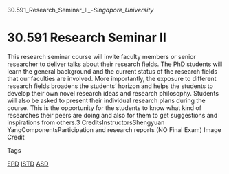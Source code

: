 30.591_Research_Seminar_II_-_Singapore_University_



30.591 Research Seminar II
==========================

This research seminar course will invite faculty members or senior researcher to deliver talks about their research fields. The PhD students will learn the general background and the current status of the research fields that our faculties are involved. More importantly, the exposure to different research fields broadens the students’ horizon and helps the students to develop their own novel research ideas and research philosophy. Students will also be asked to present their individual research plans during the course. This is the opportunity for the students to know what kind of researches their peers are doing and also for them to get suggestions and inspirations from others.3 CreditsInstructorsShengyuan YangComponentsParticipation and research reports (NO Final Exam) Image Credit

Tags

[EPD](/education/undergraduate/courses/?pillar-cluster=44)
[ISTD](/education/undergraduate/courses/?pillar-cluster=11)
[ASD](/education/undergraduate/courses/?pillar-cluster=1167)

